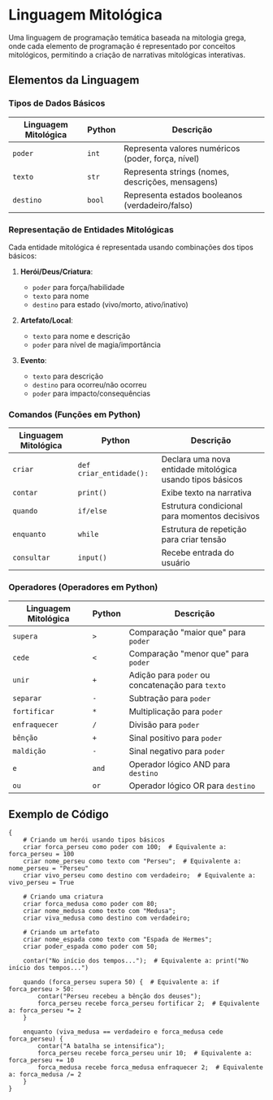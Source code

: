 # Linguagem Mitológica

Uma linguagem de programação temática baseada na mitologia grega, onde cada elemento de programação é representado por conceitos mitológicos, permitindo a criação de narrativas mitológicas interativas.

## Elementos da Linguagem

### Tipos de Dados Básicos

| Linguagem Mitológica | Python | Descrição                                          |
| -------------------- | ------ | -------------------------------------------------- |
| `poder`              | `int`  | Representa valores numéricos (poder, força, nível) |
| `texto`              | `str`  | Representa strings (nomes, descrições, mensagens)  |
| `destino`            | `bool` | Representa estados booleanos (verdadeiro/falso)    |

### Representação de Entidades Mitológicas

Cada entidade mitológica é representada usando combinações dos tipos básicos:

1. **Herói/Deus/Criatura**:

   - `poder` para força/habilidade
   - `texto` para nome
   - `destino` para estado (vivo/morto, ativo/inativo)

2. **Artefato/Local**:

   - `texto` para nome e descrição
   - `poder` para nível de magia/importância

3. **Evento**:
   - `texto` para descrição
   - `destino` para ocorreu/não ocorreu
   - `poder` para impacto/consequências

### Comandos (Funções em Python)

| Linguagem Mitológica | Python                  | Descrição                                                 |
| -------------------- | ----------------------- | --------------------------------------------------------- |
| `criar`              | `def criar_entidade():` | Declara uma nova entidade mitológica usando tipos básicos |
| `contar`             | `print()`               | Exibe texto na narrativa                                  |
| `quando`             | `if/else`               | Estrutura condicional para momentos decisivos             |
| `enquanto`           | `while`                 | Estrutura de repetição para criar tensão                  |
| `consultar`          | `input()`               | Recebe entrada do usuário                                 |

### Operadores (Operadores em Python)

| Linguagem Mitológica | Python | Descrição                                        |
| -------------------- | ------ | ------------------------------------------------ |
| `supera`             | `>`    | Comparação "maior que" para `poder`              |
| `cede`               | `<`    | Comparação "menor que" para `poder`              |
| `unir`               | `+`    | Adição para `poder` ou concatenação para `texto` |
| `separar`            | `-`    | Subtração para `poder`                           |
| `fortificar`         | `*`    | Multiplicação para `poder`                       |
| `enfraquecer`        | `/`    | Divisão para `poder`                             |
| `bênção`             | `+`    | Sinal positivo para `poder`                      |
| `maldição`           | `-`    | Sinal negativo para `poder`                      |
| `e`                  | `and`  | Operador lógico AND para `destino`               |
| `ou`                 | `or`   | Operador lógico OR para `destino`                |

## Exemplo de Código

```myth
{
    # Criando um herói usando tipos básicos
    criar forca_perseu como poder com 100;  # Equivalente a: forca_perseu = 100
    criar nome_perseu como texto com "Perseu";  # Equivalente a: nome_perseu = "Perseu"
    criar vivo_perseu como destino com verdadeiro;  # Equivalente a: vivo_perseu = True

    # Criando uma criatura
    criar forca_medusa como poder com 80;
    criar nome_medusa como texto com "Medusa";
    criar viva_medusa como destino com verdadeiro;

    # Criando um artefato
    criar nome_espada como texto com "Espada de Hermes";
    criar poder_espada como poder com 50;

    contar("No início dos tempos...");  # Equivalente a: print("No início dos tempos...")

    quando (forca_perseu supera 50) {  # Equivalente a: if forca_perseu > 50:
        contar("Perseu recebeu a bênção dos deuses");
        forca_perseu recebe forca_perseu fortificar 2;  # Equivalente a: forca_perseu *= 2
    }

    enquanto (viva_medusa == verdadeiro e forca_medusa cede forca_perseu) {
        contar("A batalha se intensifica");
        forca_perseu recebe forca_perseu unir 10;  # Equivalente a: forca_perseu += 10
        forca_medusa recebe forca_medusa enfraquecer 2;  # Equivalente a: forca_medusa /= 2
    }
}
```
